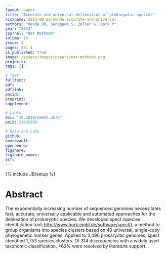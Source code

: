 ```yaml
---
layout: paper
title: "Accurate and universal delineation of prokaryotic species"
nickname: 2013-09-22-mende-accurate-and-universal
authors: "Mende DR, Sunagawa S, Zeller G, Bork P"
year: "2013"
journal: "Nat Methods"
volume: 10
issue: 9
pages: 881-4
is_published: true
image: /assets/images/papers/nat-methods.png
projects:
tags: []

# Text
fulltext:
pdf:
pdflink:
pmcid: 
preprint:
supplement:

# Links
doi: "10.1038/nmeth.2575"
pmid: 23892899

# Data and code
github:
neurovault:
openneuro:
figshare:
figshare_names:
osf:
---
```

{% include JB/setup %}

# Abstract

The exponentially increasing number of sequenced genomes necessitates fast, accurate, universally applicable and automated approaches for the delineation of prokaryotic species. We developed specI (species identification tool; http://www.bork.embl.de/software/specI/), a method to group organisms into species clusters based on 40 universal, single-copy phylogenetic marker genes. Applied to 3,496 prokaryotic genomes, specI identified 1,753 species clusters. Of 314 discrepancies with a widely used taxonomic classification, >62% were resolved by literature support.
